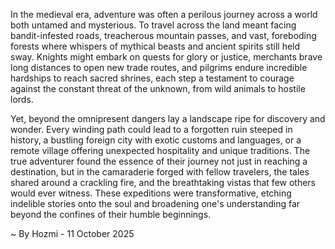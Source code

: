 
In the medieval era, adventure was often a perilous journey across a world both untamed and mysterious. To travel across the land meant facing bandit-infested roads, treacherous mountain passes, and vast, foreboding forests where whispers of mythical beasts and ancient spirits still held sway. Knights might embark on quests for glory or justice, merchants brave long distances to open new trade routes, and pilgrims endure incredible hardships to reach sacred shrines, each step a testament to courage against the constant threat of the unknown, from wild animals to hostile lords.

Yet, beyond the omnipresent dangers lay a landscape ripe for discovery and wonder. Every winding path could lead to a forgotten ruin steeped in history, a bustling foreign city with exotic customs and languages, or a remote village offering unexpected hospitality and unique traditions. The true adventurer found the essence of their journey not just in reaching a destination, but in the camaraderie forged with fellow travelers, the tales shared around a crackling fire, and the breathtaking vistas that few others would ever witness. These expeditions were transformative, etching indelible stories onto the soul and broadening one's understanding far beyond the confines of their humble beginnings.

~ By Hozmi - 11 October 2025
